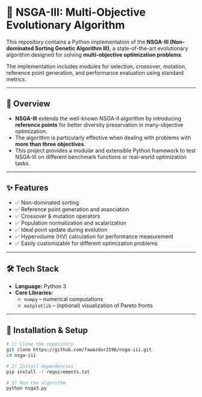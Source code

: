 # 🌱 NSGA-III: Multi-Objective Evolutionary Algorithm

This repository contains a Python implementation of the **NSGA-III (Non-dominated Sorting Genetic Algorithm III)**, a state-of-the-art evolutionary algorithm designed for solving **multi-objective optimization problems**.  

The implementation includes modules for selection, crossover, mutation, reference point generation, and performance evaluation using standard metrics.

---

## 📌 Overview
- **NSGA-III** extends the well-known NSGA-II algorithm by introducing **reference points** for better diversity preservation in many-objective optimization.  
- The algorithm is particularly effective when dealing with problems with **more than three objectives**.  
- This project provides a modular and extensible Python framework to test NSGA-III on different benchmark functions or real-world optimization tasks.  

---

## ✨ Features
- ✅ Non-dominated sorting  
- ✅ Reference point generation and association  
- ✅ Crossover & mutation operators  
- ✅ Population normalization and scalarization  
- ✅ Ideal point update during evolution  
- ✅ Hypervolume (HV) calculation for performance measurement  
- ✅ Easily customizable for different optimization problems  

---

## 🛠️ Tech Stack
- **Language:** Python 3  
- **Core Libraries:**  
  - `numpy` – numerical computations  
  - `matplotlib` – (optional) visualization of Pareto fronts  

---


## 🚀 Installation & Setup
```bash
# 1) Clone the repository
git clone https://github.com/fawazdar2196/nsga-iii.git
cd nsga-iii

# 2) Install dependencies
pip install -r requirements.txt

# 3) Run the algorithm
python nsga3.py
